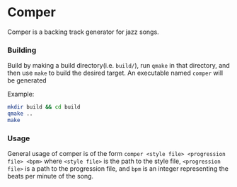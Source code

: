 # Comper

Comper is a backing track generator for jazz songs.

### Building

Build by making a build directory(i.e. `build/`), run `qmake` in that directory, and then use `make` to build the desired target. An executable named `comper` will be generated

Example:

```bash
mkdir build && cd build
qmake ..
make
```

### Usage
General usage of comper is of the form
`comper <style file> <progression file> <bpm>`
where `<style file>` is the path to the style file, `<progression file>` is a path to the progression file, and `bpm` is an integer representing the beats per minute of the song.
